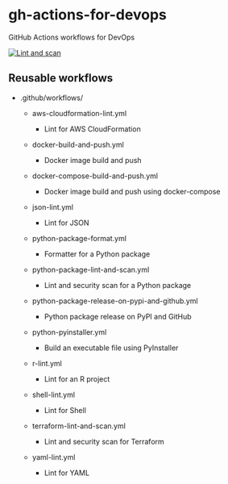 gh-actions-for-devops
=====================

GitHub Actions workflows for DevOps

[![Lint and scan](https://github.com/dceoy/gh-actions-for-devops/actions/workflows/local-lint-and-scan.yml/badge.svg)](https://github.com/dceoy/gh-actions-for-devops/actions/workflows/local-lint-and-scan.yml)

Reusable workflows
------------------

- .github/workflows/

  - aws-cloudformation-lint.yml
    - Lint for AWS CloudFormation

  - docker-build-and-push.yml
    - Docker image build and push

  - docker-compose-build-and-push.yml
    - Docker image build and push using docker-compose

  - json-lint.yml
    - Lint for JSON

  - python-package-format.yml
    - Formatter for a Python package

  - python-package-lint-and-scan.yml
    - Lint and security scan for a Python package

  - python-package-release-on-pypi-and-github.yml
    - Python package release on PyPI and GitHub

  - python-pyinstaller.yml
    - Build an executable file using PyInstaller

  - r-lint.yml
    - Lint for an R project

  - shell-lint.yml
    - Lint for Shell

  - terraform-lint-and-scan.yml
    - Lint and security scan for Terraform

  - yaml-lint.yml
    - Lint for YAML
